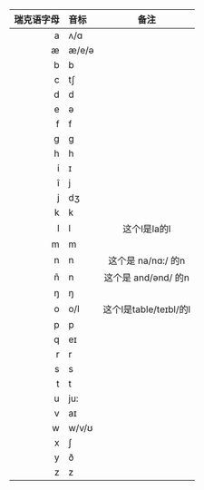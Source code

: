| 瑞克语字母 | 音标 | 备注 |
| ---: | :--- | :---: |
| a | ʌ/ɑ | |
| æ | æ/e/ə | |
| b | b | |
| c | tʃ | |
| d | d | |
| e | ə | |
| f | f | |
| g | g | |
| h | h | |
| i | ɪ | |
| î | j | |
| j | dʒ | |
| k | k | |
| l | l | 这个l是la的l |
| m | m | |
| n | n | 这个是 na/nɑ:/ 的n |
| ñ | n | 这个是 and/ənd/ 的n |
| ŋ | ŋ | |
| o | o/l | 这个l是table/teɪbl/的l |
| p | p | |
| q | eɪ | |
| r | r | |
| s | s | |
| t | t | |
| u | ju: | |
| v | aɪ | |
| w | w/v/ʊ | |
| x | ʃ | |
| y | ð | |
| z | z | |
